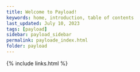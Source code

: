 ```yaml
---
title: Welcome to Payload!
keywords: home, introduction, table of contents
last_updated: July 10, 2023
tags: [payload]
sidebar: payload_sidebar
permalink: payloade_index.html
folder: payload
---
```




{% include links.html %}

